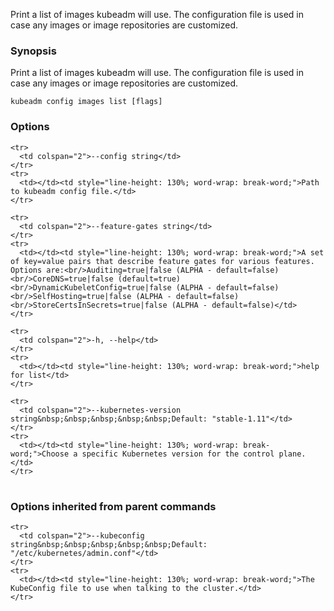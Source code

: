 
Print a list of images kubeadm will use. The configuration file is used in case any images or image repositories are customized.

### Synopsis


Print a list of images kubeadm will use. The configuration file is used in case any images or image repositories are customized.

```
kubeadm config images list [flags]
```

### Options

<table style="width: 100%; table-layout: fixed;">
  <colgroup>
    <col span="1" style="width: 10px;" />
    <col span="1" />
  </colgroup>
  <tbody>

    <tr>
      <td colspan="2">--config string</td>
    </tr>
    <tr>
      <td></td><td style="line-height: 130%; word-wrap: break-word;">Path to kubeadm config file.</td>
    </tr>

    <tr>
      <td colspan="2">--feature-gates string</td>
    </tr>
    <tr>
      <td></td><td style="line-height: 130%; word-wrap: break-word;">A set of key=value pairs that describe feature gates for various features. Options are:<br/>Auditing=true|false (ALPHA - default=false)<br/>CoreDNS=true|false (default=true)<br/>DynamicKubeletConfig=true|false (ALPHA - default=false)<br/>SelfHosting=true|false (ALPHA - default=false)<br/>StoreCertsInSecrets=true|false (ALPHA - default=false)</td>
    </tr>

    <tr>
      <td colspan="2">-h, --help</td>
    </tr>
    <tr>
      <td></td><td style="line-height: 130%; word-wrap: break-word;">help for list</td>
    </tr>

    <tr>
      <td colspan="2">--kubernetes-version string&nbsp;&nbsp;&nbsp;&nbsp;&nbsp;Default: "stable-1.11"</td>
    </tr>
    <tr>
      <td></td><td style="line-height: 130%; word-wrap: break-word;">Choose a specific Kubernetes version for the control plane.</td>
    </tr>

  </tbody>
</table>



### Options inherited from parent commands

<table style="width: 100%; table-layout: fixed;">
  <colgroup>
    <col span="1" style="width: 10px;" />
    <col span="1" />
  </colgroup>
  <tbody>

    <tr>
      <td colspan="2">--kubeconfig string&nbsp;&nbsp;&nbsp;&nbsp;&nbsp;Default: "/etc/kubernetes/admin.conf"</td>
    </tr>
    <tr>
      <td></td><td style="line-height: 130%; word-wrap: break-word;">The KubeConfig file to use when talking to the cluster.</td>
    </tr>

  </tbody>
</table>



